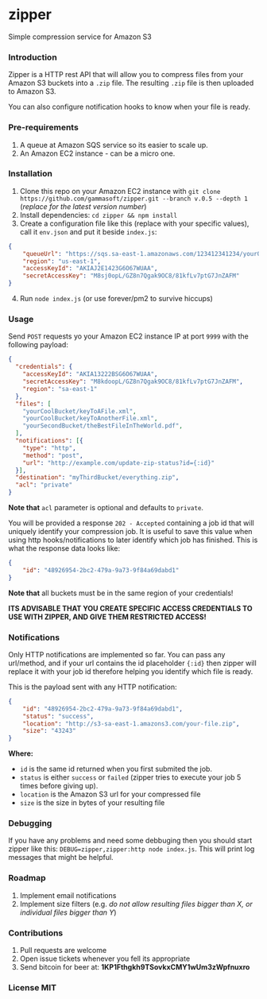 # zipper

Simple compression service for Amazon S3

### Introduction

Zipper is a HTTP rest API that will allow you to compress files from your Amazon S3 buckets into a `.zip` file. The resulting `.zip` file is then uploaded to Amazon S3.

You can also configure notification hooks to know when your file is ready.

### Pre-requirements

1. A queue at Amazon SQS service so its easier to scale up.
2. An Amazon EC2 instance - can be a micro one.

### Installation

1. Clone this repo on your Amazon EC2 instance with `git clone https://github.com/gammasoft/zipper.git --branch v.0.5 --depth 1` (*replace for the latest version number*)
2. Install dependencies: `cd zipper && npm install`
3. Create a configuration file like this (replace with your specific values), call it `env.json` and put it beside `index.js`:
```json
{
    "queueUrl": "https://sqs.sa-east-1.amazonaws.com/123412341234/yourQueueForZipper",
    "region": "us-east-1",
    "accessKeyId": "AKIAJ2E1423G6O67WUAA",
    "secretAccessKey": "M8sj0opL/GZ8n7Qgak9OC8/81kfLv7ptG7JnZAFM"
}
```
4. Run `node index.js` (or use forever/pm2 to survive hiccups)

### Usage

Send `POST` requests yo your Amazon EC2 instance IP at port `9999` with the following payload:

```json
{
  "credentials": {
    "accessKeyId": "AKIA13222BSG6O67WUAA",
    "secretAccessKey": "M8kdoopL/GZ8n7Qgak9OC8/81kfLv7ptG7JnZAFM",
    "region": "sa-east-1"
  },
  "files": [
    "yourCoolBucket/keyToAFile.xml",
    "yourCoolBucket/keyToAnotherFile.xml",
    "yourSecondBucket/theBestFileInTheWorld.pdf",
  ],
  "notifications": [{
    "type": "http",
    "method": "post",
    "url": "http://example.com/update-zip-status?id={:id}"
  }],
  "destination": "myThirdBucket/everything.zip",
  "acl": "private"
}
```

**Note that** `acl` parameter is optional and defaults to `private`.

You will be provided a response `202 - Accepted` containing a job id that will uniquely identify your compression job. It is useful to save this value when using http hooks/notifications to later identify which job has finished. This is what the response data looks like:

```json
{
    "id": "48926954-2bc2-479a-9a73-9f84a69dabd1"
}
```

**Note that** all buckets must be in the same region of your credentials!

**ITS ADVISABLE THAT YOU CREATE SPECIFIC ACCESS CREDENTIALS TO USE WITH ZIPPER, AND GIVE THEM RESTRICTED ACCESS!**

### Notifications

Only HTTP notifications are implemented so far. You can pass any url/method, and if your url contains the id placeholder `{:id}` then zipper will replace it with your job id therefore helping you identify which file is ready.

This is the payload sent with any HTTP notification:

```json
{
    "id": "48926954-2bc2-479a-9a73-9f84a69dabd1",
    "status": "success",
    "location": "http://s3-sa-east-1.amazons3.com/your-file.zip",
    "size": "43243"
}
```

**Where:**
- `id` is the same id returned when you first submited the job.
- `status` is either `success` or `failed` (zipper tries to execute your job 5 times before giving up).
- `location` is the Amazon S3 url for your compressed file
- `size` is the size in bytes of your resulting file

### Debugging

If you have any problems and need some debbuging then you should start zipper like this: `DEBUG=zipper,zipper:http node index.js`. This will print log messages that might be helpful.

### Roadmap

1. Implement email notifications
2. Implement size filters (e.g. *do not allow resulting files bigger than X, or individual files bigger than Y*)

### Contributions

1. Pull requests are welcome
2. Open issue tickets whenever you fell its appropriate
3. Send bitcoin for beer at: **1KP1Fthgkh9TSovkxCMY1wUm3zWpfnuxro**

### License MIT



